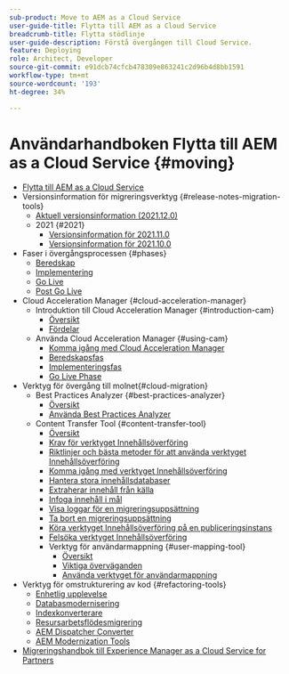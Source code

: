 ```yaml
---
sub-product: Move to AEM as a Cloud Service
user-guide-title: Flytta till AEM as a Cloud Service
breadcrumb-title: Flytta stödlinje
user-guide-description: Förstå övergången till Cloud Service.
feature: Deploying
role: Architect, Developer
source-git-commit: e91dcb74cfcb478309e863241c2d96b4d8bb1591
workflow-type: tm+mt
source-wordcount: '193'
ht-degree: 34%

---
```



# Användarhandboken Flytta till AEM as a Cloud Service {#moving}

+ [Flytta till AEM as a Cloud Service](/help/move-to-cloud-service/home.md)
+ Versionsinformation för migreringsverktyg {#release-notes-migration-tools}
   + [Aktuell versionsinformation (2021.12.0)](/help/move-to-cloud-service/release-notes/release-notes-migration-tools-current.md)
   + 2021 {#2021}
      + [Versionsinformation för 2021.11.0](/help/move-to-cloud-service/release-notes/release-notes-migration-tools-2021-11-0.md)
      + [Versionsinformation för 2021.10.0](/help/move-to-cloud-service/release-notes/release-notes-migration-tools-2021-10-0.md)
+ Faser i övergångsprocessen {#phases}
   + [Beredskap](/help/move-to-cloud-service/migration-readiness.md)
   + [Implementering](/help/move-to-cloud-service/migration-implementation.md)
   + [Go Live](/help/move-to-cloud-service/migration-go-live.md)
   + [Post Go Live](/help/move-to-cloud-service/migration-post-go-live.md)
+ Cloud Acceleration Manager {#cloud-acceleration-manager}
   + Introduktion till Cloud Acceleration Manager {#introduction-cam}
      + [Översikt](/help/move-to-cloud-service/cloud-acceleration-manager/introduction/overview-cam.md)
      + [Fördelar](/help/move-to-cloud-service/cloud-acceleration-manager/introduction/benefits-cam.md)
   + Använda Cloud Acceleration Manager {#using-cam}
      + [Komma igång med Cloud Acceleration Manager](/help/move-to-cloud-service/cloud-acceleration-manager/using-cam/getting-started-cam.md)
      + [Beredskapsfas](/help/move-to-cloud-service/cloud-acceleration-manager/using-cam/cam-readiness-phase.md)
      + [Implementeringsfas](/help/move-to-cloud-service/cloud-acceleration-manager/using-cam/cam-implementation-phase.md)
      + [Go Live Phase](/help/move-to-cloud-service/cloud-acceleration-manager/using-cam/cam-golive-phase.md)
+ Verktyg för övergång till molnet{#cloud-migration}
   + Best Practices Analyzer {#best-practices-analyzer}
      + [Översikt](/help/move-to-cloud-service/best-practices-analyzer/overview-best-practices-analyzer.md)
      + [Använda Best Practices Analyzer](/help/move-to-cloud-service/best-practices-analyzer/using-best-practices-analyzer.md)
   + Content Transfer Tool {#content-transfer-tool}
      + [Översikt](/help/move-to-cloud-service/content-transfer-tool/using-content-transfer-tool/overview-content-transfer-tool.md)
      + [Krav för verktyget Innehållsöverföring](/help/move-to-cloud-service/content-transfer-tool/using-content-transfer-tool/prerequisites-content-transfer-tool.md)
      + [Riktlinjer och bästa metoder för att använda verktyget Innehållsöverföring](/help/move-to-cloud-service/content-transfer-tool/using-content-transfer-tool/guidelines-best-practices-content-transfer-tool.md)
      + [Komma igång med verktyget Innehållsöverföring](/help/move-to-cloud-service/content-transfer-tool/using-content-transfer-tool/getting-started-content-transfer-tool.md)
      + [Hantera stora innehållsdatabaser](/help/move-to-cloud-service/content-transfer-tool/using-content-transfer-tool/handling-large-content-repositories.md)
      + [Extraherar innehåll från källa](/help/move-to-cloud-service/content-transfer-tool/using-content-transfer-tool/extracting-content.md)
      + [Infoga innehåll i mål](/help/move-to-cloud-service/content-transfer-tool/using-content-transfer-tool/ingesting-content.md)
      + [Visa loggar för en migreringsuppsättning](/help/move-to-cloud-service/content-transfer-tool/using-content-transfer-tool/viewing-logs.md)
      + [Ta bort en migreringsuppsättning](/help/move-to-cloud-service/content-transfer-tool/using-content-transfer-tool/deleting-migrationset.md)
      + [Köra verktyget Innehållsöverföring på en publiceringsinstans](/help/move-to-cloud-service/content-transfer-tool/using-content-transfer-tool/running-content-transfer-tool-publish-instance.md)
      + [Felsöka verktyget Innehållsöverföring](/help/move-to-cloud-service/content-transfer-tool/using-content-transfer-tool/troubleshooting-content-transfer-tool.md)
      + Verktyg för användarmappning {#user-mapping-tool}
         + [Översikt](/help/move-to-cloud-service/content-transfer-tool/user-mapping-tool/overview-user-mapping-tool.md)
         + [Viktiga överväganden](/help/move-to-cloud-service/content-transfer-tool/user-mapping-tool/considerations-user-mapping-tool.md)
         + [Använda verktyget för användarmappning](/help/move-to-cloud-service/content-transfer-tool/user-mapping-tool/using-user-mapping-tool.md)
+ Verktyg för omstrukturering av kod {#refactoring-tools}
   + [Enhetlig upplevelse](/help/move-to-cloud-service/unified-experience.md)
   + [Databasmodernisering](/help/move-to-cloud-service/refactoring-tools/repo-modernizer.md)
   + [Indexkonverterare](/help/move-to-cloud-service/refactoring-tools/index-converter.md)
   + [Resursarbetsflödesmigrering](/help/move-to-cloud-service/moving-to-aem-assets/asset-workflow-migration-tool.md)
   + [AEM Dispatcher Converter](/help/move-to-cloud-service/refactoring-tools/dispatcher-transformation-utility-tools.md)
   + [AEM Modernization Tools](/help/move-to-cloud-service/refactoring-tools/aem-modernization-tools.md)
+ [Migreringshandbok till Experience Manager as a Cloud Service for Partners](/help/move-to-cloud-service/getting-started.md)
